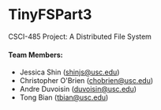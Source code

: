 # TinyFSPart3
CSCI-485 Project: A Distributed File System

#### Team Members:
+ Jessica Shin (shinjs@usc.edu)
+ Christopher O'Brien (chobrien@usc.edu)
+ Andre Duvoisin (duvoisin@usc.edu)
+ Tong Bian (tbian@usc.edu)
